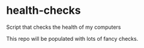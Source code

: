 # health-checks
Script that checks  the health of my computers 

This repo will be populated with lots of fancy checks.
